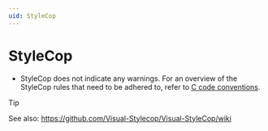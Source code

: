 ```yaml
---
uid: StyleCop
---
```


# StyleCop

- StyleCop does not indicate any warnings. For an overview of the StyleCop rules that need to be adhered to, refer to [C code conventions](xref:General_COD).

> [!TIP]
> See also: <https://github.com/Visual-Stylecop/Visual-StyleCop/wiki>
